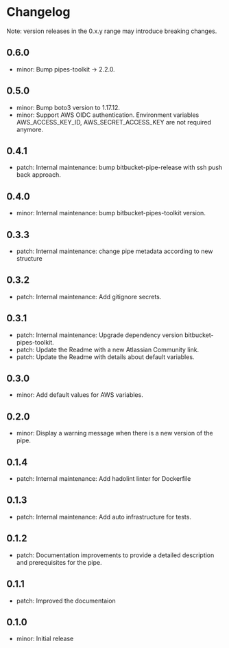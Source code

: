 # Changelog
Note: version releases in the 0.x.y range may introduce breaking changes.

## 0.6.0

- minor: Bump pipes-toolkit -> 2.2.0.

## 0.5.0

- minor: Bump boto3 version to 1.17.12.
- minor: Support AWS OIDC authentication. Environment variables AWS_ACCESS_KEY_ID, AWS_SECRET_ACCESS_KEY are not required anymore.

## 0.4.1

- patch: Internal maintenance: bump bitbucket-pipe-release with ssh push back approach.

## 0.4.0

- minor: Internal maintenance: bump bitbucket-pipes-toolkit version.

## 0.3.3

- patch: Internal maintenance: change pipe metadata according to new structure

## 0.3.2

- patch: Internal maintenance: Add gitignore secrets.

## 0.3.1

- patch: Internal maintenance: Upgrade dependency version bitbucket-pipes-toolkit.
- patch: Update the Readme with a new Atlassian Community link.
- patch: Update the Readme with details about default variables.

## 0.3.0

- minor: Add default values for AWS variables.

## 0.2.0

- minor: Display a warning message when there is a new version of the pipe.

## 0.1.4

- patch: Internal maintenance: Add hadolint linter for Dockerfile

## 0.1.3

- patch: Internal maintenance: Add auto infrastructure for tests.

## 0.1.2

- patch: Documentation improvements to provide a detailed description and prerequisites for the pipe.

## 0.1.1

- patch: Improved the documentaion

## 0.1.0

- minor: Initial release

